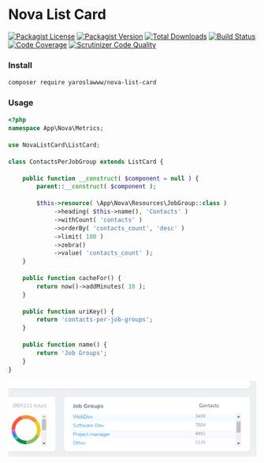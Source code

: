 # Nova List Card

[![Packagist License](https://img.shields.io/packagist/l/yaroslawww/nova-list-card?color=%234dc71f)](https://github.com/yaroslawww/nova-list-card/blob/master/LICENSE.md)
[![Packagist Version](https://img.shields.io/packagist/v/yaroslawww/nova-list-card)](https://packagist.org/packages/yaroslawww/nova-list-card)
[![Total Downloads](https://img.shields.io/packagist/dt/yaroslawww/nova-list-card)](https://packagist.org/packages/yaroslawww/nova-list-card)
[![Build Status](https://scrutinizer-ci.com/g/yaroslawww/nova-list-card/badges/build.png?b=master)](https://scrutinizer-ci.com/g/yaroslawww/nova-list-card/build-status/master)
[![Code Coverage](https://scrutinizer-ci.com/g/yaroslawww/nova-list-card/badges/coverage.png?b=master)](https://scrutinizer-ci.com/g/yaroslawww/nova-list-card/?branch=master)
[![Scrutinizer Code Quality](https://scrutinizer-ci.com/g/yaroslawww/nova-list-card/badges/quality-score.png?b=master)](https://scrutinizer-ci.com/g/yaroslawww/nova-list-card/?branch=master)

### Install

```bash
composer require yaroslawww/nova-list-card
```

### Usage

```php
<?php
namespace App\Nova\Metrics;

use NovaListCard\ListCard;

class ContactsPerJobGroup extends ListCard {

    public function __construct( $component = null ) {
        parent::__construct( $component );

        $this->resource( \App\Nova\Resources\JobGroup::class )
             ->heading( $this->name(), 'Contacts' )
             ->withCount( 'contacts' )
             ->orderBy( 'contacts_count', 'desc' )
             ->limit( 100 )
             ->zebra()
             ->value( 'contacts_count' );
    }

    public function cacheFor() {
        return now()->addMinutes( 10 );
    }

    public function uriKey() {
        return 'contacts-per-job-groups';
    }

    public function name() {
        return 'Job Groups';
    }
}
```

![nova-list-card](./assets/images/nova-list-card.png)
